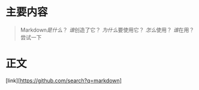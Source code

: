 # 主要内容
> Markdown*是什么*？
> *谁*创造了它？
> *为什么*要使用它？
> *怎么*使用？
> *谁*在用？
> 尝试一下

# 正文


[link][https://github.com/search?q=markdown]

